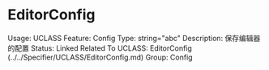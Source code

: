 # EditorConfig

Usage: UCLASS
Feature: Config
Type: string="abc"
Description: 保存编辑器的配置
Status: Linked
Related To UCLASS: EditorConfig (../../Specifier/UCLASS/EditorConfig.md)
Group: Config